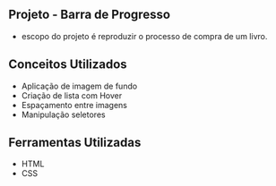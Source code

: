 

## Projeto - Barra de Progresso

-  escopo do projeto é reproduzir o processo de compra de um livro.




## Conceitos Utilizados

 - Aplicação de imagem de fundo
 - Criação de lista com Hover
 - Espaçamento entre imagens
 - Manipulação seletores 


## Ferramentas Utilizadas

* HTML
* CSS

